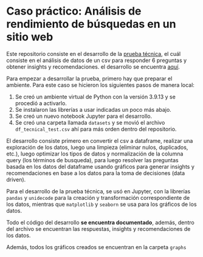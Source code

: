 # Caso práctico: Análisis de rendimiento de búsquedas en un sitio web

Este repositorio consiste en el desarrollo de la [prueba técnica](prueba_tecnica.ipynb), el cuál consiste en el análisis de datos de un csv para responder 6 preguntas y obtener insights y recomendaciones. el desarrollo se encuentra [aquí](desarrollo.ipynb).

Para empezar a desarrollar la prueba, primero hay que preparar el ambiente. Para este caso se hicieron los siguientes pasos de manera local:

1. Se creó un ambiente virtual de Python con la versión 3.9.13 y se procedió a activarlo.
2. Se instalaron las librerías a usar indicadas un poco más abajo.
3. Se creó un nuevo notebook Jupyter para el desarrollo.
4. Se creó una carpeta llamada `datasets` y se movió el archivo `df_tecnical_test.csv` ahí para más orden dentro del repositorio.

El desarrollo consiste primero en convertir el csv a dataframe, realizar una exploración de los datos, luego una limpieza (eliminar nulos, duplicados, etc.), luego optimizar los tipos de datos y normalización de la columna query (los términos de busqueda), para luego resolver las preguntas basada en los datos del dataframe usando gráficos para generar insights y recomendaciones en base a los datos para la toma de decisiones (data driven).

Para el desarrollo de la prueba técnica, se usó en Jupyter, con la librerías `pandas` y `unidecode` para la creación y transformación correspondiente de los datos, mientras que `matplotlib` y `seaborn` se usa para los gráficos de los datos.

Todo el código del desarrollo **se encuentra documentado**, además, dentro del archivo se encuentran las respuestas, insights y recomendaciones de los datos.

Además, todos los gráficos creados se encuentran en la carpeta `graphs`
